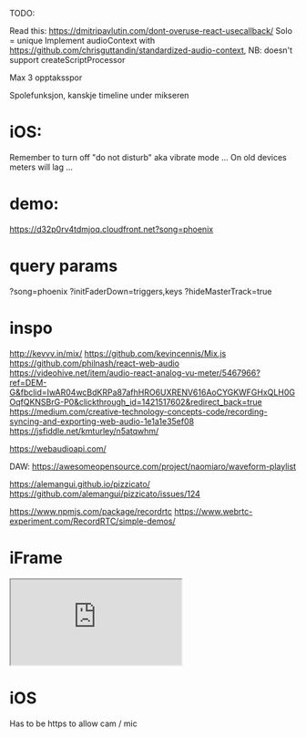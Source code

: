 TODO:

Read this: https://dmitripavlutin.com/dont-overuse-react-usecallback/
Solo = unique
Implement audioContext with https://github.com/chrisguttandin/standardized-audio-context, NB: doesn't support createScriptProcessor

Max 3 opptaksspor

Spolefunksjon, kanskje timeline under mikseren

# iOS:

Remember to turn off "do not disturb" aka vibrate mode ...
On old devices meters will lag ...

# demo:

https://d32p0rv4tdmjoq.cloudfront.net?song=phoenix

# query params

?song=phoenix
?initFaderDown=triggers,keys
?hideMasterTrack=true

# inspo

http://kevvv.in/mix/
https://github.com/kevincennis/Mix.js
https://github.com/philnash/react-web-audio
https://videohive.net/item/audio-react-analog-vu-meter/5467966?ref=DEM-G&fbclid=IwAR04wcBdKRPa87afhHRO6UXRENV616AoCYGKWFGHxQLH0GOqfQKNSBrG-P0&clickthrough_id=1421517602&redirect_back=true
https://medium.com/creative-technology-concepts-code/recording-syncing-and-exporting-web-audio-1e1a1e35ef08
https://jsfiddle.net/kmturley/n5atqwhm/

https://webaudioapi.com/

DAW:
https://awesomeopensource.com/project/naomiaro/waveform-playlist

https://alemangui.github.io/pizzicato/
https://github.com/alemangui/pizzicato/issues/124

https://www.npmjs.com/package/recordrtc
https://www.webrtc-experiment.com/RecordRTC/simple-demos/

# iFrame

<iframe
  allow="camera;microphone"
  src="https://d32p0rv4tdmjoq.cloudfront.net/?song=stokkmaur">
</iframe>

# iOS

Has to be https to allow cam / mic
